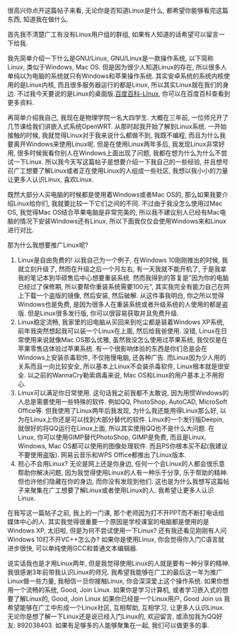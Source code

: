 很高兴你点开这篇帖子来看, 无论你是否知道Linux是什么, 都希望你能够看完这篇东西, 知道我在做什么. 

首先我不清楚广工有没有Linux用户组的群组, 如果有人知道的话希望可以留言一下给我.

我先简单介绍一下什么是GNU/Linux, GNU/Linux是一款操作系统, 以下简称Linux, 类似于Windows, Mac OS. 但是因为很少人知道Linux的存在, 所以很多人单纯以为电脑的系统就只有Windows和苹果操作系统. 其实安卓系统的系统内核使用的是Linux内核, 而且很多服务器运行的都是Linux, 所以其实Linux就在我们的身边. 不过我今天要说的是Linux的桌面版.[百度百科-LInux](https://baike.baidu.com/item/Linux), 你可以在百度百科查看到更多资料.

再简单介绍我自己, 我现在是物理学院一名大四学生. 大概在三年前, 一位师兄开了几节课给我们讲嵌入式系统OpenWRT. 从那时起我开始了解到Linux系统. 一开始接触的时候, 我就觉得Linux对于我来说什么都做不到, 我既不编程, 而且为什么我要离开Windows来使用Linux呢. 但是在使用Linux两年多后, 我发现Linux非常好用, 很多时候我看你别人在Windows上面出现了问题, 我都在想为什么为什么不尝试一下Linux. 所以我今天写这篇帖子是想要介绍一下我自己的一些经验, 并且想号召广工想要了解Linux或者正在使用Linux的人组成一些社区, 我想以我小小的力量让更多人认识Linux, 喜欢Linux.

既然大部分人买电脑的时候都是使用着Windows或者Mac OS的, 那么如果我要介绍Linux给你们, 我就要比较一下它们之间的不同. 不过由于我没怎么使用过Mac OS, 我觉得Mac OS结合苹果电脑是非常完美的, 所以我不建议别人已经有Mac电脑的情况下安装Windows还有Linux, 所以下面我仅仅会使用Windows来和Linux进行对比.


那为什么我想要推广Linux呢?
1. Linux是自由免费的! 以我自己为一个例子, 在Windows 10刚刚推出的时候, 我就立刻升级了, 然而在升级之后一个月左右, 有一天我就不能开机了, 于是我拿我的笔记本到华硕售后中心想要重装系统. 然而我得到的答复是"因为你的电脑已经过了保修期, 所以要帮你重装系统需要100元", 其实我完全有能力自己在网上下载一个盗版的镜像, 然后安装, 然后破解. 从这件事我明白, 你之所以觉得Windows也是免费, 是因为很多人在重装系统或者升级系统的人使用的都是盗版. 但是Linux很多发行版, 你可以很容易获取并且免费升级.
2. Linux稳定流畅, 我家里的旧电脑从买回来到吃尘都是装着Windows XP系统, 前年我突然想起我可以装一个Linux在上面, 然后给我爸使用. 没错, Linux在日常使用来说就像Mac OS那么优雅, 虽然我没怎么使用过苹果系统, 我仅仅是在苹果零售店体验过苹果系统. 有一个很影响体验的东西是你们总是会在Windows上安装杀毒软件, 不仅拖慢电脑, 还各种广告. 而Linux因为少人用的关系而且一向比较安全, 所以基本上Linux不会装杀毒软件, Linux根本就是很安全. 以之前的WannaCry勒索病毒来说, Mac OS和Linux的用户基本上不用担心.
3. Linux可以满足你日常使用. 这句话我之前我都不太敢说, 因为用惯Windows的人总是需要使用一些特殊的软件. 例如QQ, PhotoShop, AutoCAD, MicroSoft Office等. 但我使用了Linux两年后我发现, 为什么我还能用得Linux那么好, 以为在Linux上你还是可以找到大部分替代的软件. Linux的一个发行版Deepin, 就很好的将QQ运行在Linux上面, 所以其实使用QQ也不是什么大问题. 在Linux, 你可以使用GIMP替代PhotoShop, GIMP是免费, 而且是Linux, Windows, Mac OS都可以使用的图像处理软件. 而且PS你根本买不起(我建议不要使用盗版). 网易云音乐和WPS Office都推出了Linux版本.
4. 担心不会用Linux? 无论是网上还是你身边, 任何一个会Linux的人都会很乐意帮助你解决问题, 因为我觉得使用Linux的人有一种乐于分享, 乐于帮助的精神. 但也许他们隐藏在你的身边, 而你没有发现到他们. 这也是为什么我想写这篇帖子来聚集在广工想要了解Linux或者使用Linux的人. 我希望让更多人认识Linux.


在我写这一篇帖子之前, 我上的一门课, 那个老师因为打不开PPT而不断打电话给媒体中心的人. 其实我觉得很重要一个原因是学校课室的电脑都是使用的是Windows XP, 太旧啦, 但是为何不尝试使用一下Linux? 还有我还看见刚刚有人问Windows 10打不开VC++怎么办? 如果你是使用Linux, 你会觉得你入门C语言就进步很快, 可以单纯使用GCC和普通文本编辑器.


说实话我也是才用Linux两年, 但是我觉得使用Linux的人就是要有一种分享的精神. 我很感谢3年前带我认识Linux的师兄. 我希望我能够在广工的最后这一年为推广Linux做一些力量, 我相信一旦你接触Linux, 你会深深爱上这个操作系统.
如果你想用一个流畅的系统, Good, Join Linux.
如果你是学习计算机, 或者学习嵌入式的想要了解Linux的, Good, Join Linux
如果你已经是一个Linux用户, Good Join us
我希望能够在广工中形成一个Linux社区, 互相帮助, 互相学习, 让更多人认识Linux.
无论你是想了解一下Linux还是说已经入门Linux的, 欢迎留言, 或添加我为QQ好友: 892038403. 如果有足够多的人能够聚集在一起, 我们可以做更多的事. 